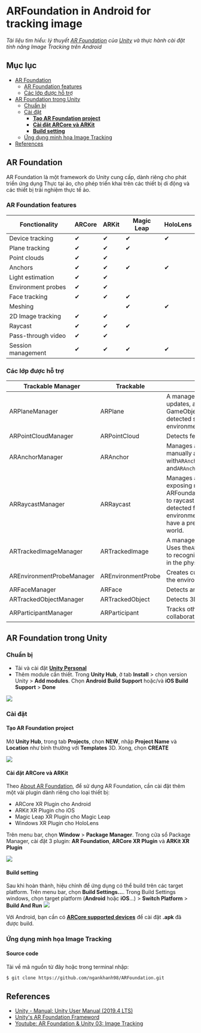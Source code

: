 
# ARFoundation in Android for tracking image
_Tài liệu tìm hiểu: lý thuyết [AR Foundation](https://unity.com/unity/features/arfoundation) của [Unity](https://unity.com) và thực hành cài đặt tính năng Image Tracking trên Android_

## Mục lục

  * [AR Foundation](#ar-foundation)
    + [AR Foundation features](#ar-foundation-features)
    + [Các lớp được hỗ trợ](#các-lớp-được-hỗ-trợ)
  * [AR Foundation trong Unity](#ar-foundation-trong-unity)
    + [Chuẩn bị](#chuẩn-bị)
    + [Cài đặt](#cài-đặt)
      - [**Tạo AR Foundation project**](#**tạo-ar-foundation-project**)
      - [**Cài đặt ARCore và ARKit**](#**cài-đặt-arcore-và-arkit**)
      - [**Build setting**](#**build-setting**)
    + [Ứng dụng minh họa Image Tracking](#ứng-dụng-minh-họa-image-tracking)
  * [References](#references)


## AR Foundation
AR Foundation là một framework do Unity cung cấp, dành riêng cho phát triển ứng dụng Thực tại ảo, cho phép triển khai trên các thiết bị di động và các thiết bị trải nghiệm thực tế ảo.
### AR Foundation features
Fonctionality | ARCore | ARKit | Magic Leap | HoloLens
------------- | ------ | ----- | ---------- |---------
Device tracking|✔|✔|✔|✔|
Plane tracking|✔|✔|✔||
Point clouds|✔|✔|||
Anchors|✔|✔|✔|✔|
Light estimation|✔|✔|||
Environment probes|✔|✔|||
Face tracking|✔|✔|✔||
Meshing|||✔|✔|
2D Image tracking|✔|✔|||
Raycast|✔|✔|✔||
Pass-through video|✔|✔|||
Session management|✔|✔|✔|✔|

### Các lớp được hỗ trợ

Trackable Manager | Trackable | Purpose
----------------- | --------- | -------
ARPlaneManager |ARPlane| 	A manager for ARPlanes. Creates, updates, and removes GameObjects in response to detected surfaces in the physical environment.
ARPointCloudManager| 	ARPointCloud	| Detects feature points.
ARAnchorManager| 	ARAnchor	| Manages anchors. You can manually add and remove them with`ARAnchorManager.AddAnchor` and`ARAnchorManager.RemoveAnchor.`
ARRaycastManager	| ARRaycast| 	Manages an `XRRaycastSubsystem`, exposing raycast functionality in ARFoundation. Use this component to raycast against trackables (i.e., detected features in the physical environment) when they do not have a presence in the Physics world.
ARTrackedImageManager| 	ARTrackedImage| 	A manager for ARTrackedImages. Uses the`ARImageTrackingSubsystem` to recognize and track 2D images in the physical environment.
AREnvironmentProbeManager| 	AREnvironmentProbe	| Creates cubemaps that represent the environment.
ARFaceManager	| ARFace| 	Detects and tracks human faces.
ARTrackedObjectManager| 	ARTrackedObject	| Detects 3D objects.
ARParticipantManager	| ARParticipant| 	Tracks other users in a multi-user collaborative session.

## AR Foundation trong Unity
### Chuẩn bị
- Tải và cài đặt [**Unity Personal**](https://store.unity.com/?_ga=2.126206861.180657599.1597112384-1639346226.1596684768#plans-individual)
- Thêm module cần thiết. Trong **Unity Hub**, ở tab **Install** > chọn version Unity > **Add modules**. Chọn **Android Build Support** hoặc/và **iOS Build Support** > **Done**

 ![](https://i.imgur.com/e8qP2cO.png)


### Cài đặt
#### **Tạo AR Foundation project**
Mở **Unity Hub**, trong tab **Projects**, chọn **NEW**, nhập **Project Name** và **Location** như bình thường với **Templates** 3D. Xong, chọn **CREATE**

![](https://i.imgur.com/pNnGBGS.png)

#### **Cài đặt ARCore và ARKit**
Theo [About AR Foundation](https://docs.unity3d.com/Packages/com.unity.xr.arfoundation@4.1/manual/index.html), để sử dụng AR Foundation, cần cài đặt thêm một vài plugin dành riêng cho loại thiết bị:
- ARCore XR Plugin cho Android
- ARKit XR Plugin cho iOS
- Magic Leap XR Plugin cho Magic Leap
- Windows XR Plugin cho HoloLens

Trên menu bar, chọn **Window** > **Package Manager**. Trong cửa sổ Package Manager, cài đặt 3 plugin: **AR Foundation**, **ARCore XR Plugin** và **ARKit XR Plugin**

![](https://i.imgur.com/AjAHTVC.png)

#### **Build setting**
Sau khi hoàn thành, hiệu chỉnh để ứng dụng có thể build trên các target platform.
Trên menu bar, chọn **Build Settings...**. Trong Build Settings windows, chọn target platform (**Android** hoặc **iOS**...) > **Switch Platform** > **Build And Run**
![](https://i.imgur.com/l0bvaKR.png)

Với Android, bạn cần có [**ARCore supported devices**](https://developers.google.com/ar/discover/supported-devices) để cài đặt **.apk** đã được build.

### Ứng dụng minh họa Image Tracking
#### **Source code**
Tải về mã nguồn từ đây hoặc trong terminal nhập:
```bash
$ git clone https://github.com/ngankhanh98/ARFoundation.git
```
## References
- [Unity - Manual:  Unity User Manual (2019.4 LTS)](https://docs.unity3d.com/Manual/index.html)
- [Unity's AR Foundation Frameword](https://unity.com/unity/features/arfoundation)
- [Youtube: AR Foundation & Unity 03: Image Tracking](https://www.youtube.com/watch?v=o_z_Eb8Yh2g&t=548s)
